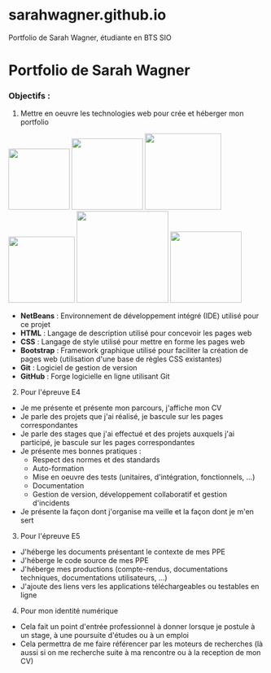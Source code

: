 # sarahwagner.github.io
Portfolio de Sarah Wagner, étudiante en BTS SIO
# Portfolio de Sarah Wagner
### Objectifs :
1. Mettre en oeuvre les technologies web pour crée et héberger mon portfolio


<img src ="https://upload.wikimedia.org/wikipedia/commons/thumb/9/98/Apache_NetBeans_Logo.svg/1200px-Apache_NetBeans_Logo.svg.png" width="120"/> <img src ="https://upload.wikimedia.org/wikipedia/commons/thumb/6/61/HTML5_logo_and_wordmark.svg/768px-HTML5_logo_and_wordmark.svg.png" width="140"/> 
<img src ="https://www.freepnglogos.com/uploads/html5-logo-png/html5-logo-css-logo-png-transparent-svg-vector-bie-supply-9.png" width="150"/> <img src ="https://cdn-icons-png.flaticon.com/512/5968/5968672.png" width="130"/> <img src="https://upload.wikimedia.org/wikipedia/commons/thumb/e/e0/Git-logo.svg/1280px-Git-logo.svg.png" width="180"/> <img src ="https://cdn-icons-png.flaticon.com/512/25/25231.png" width="140"/>


- **NetBeans** : Environnement de développement intégré (IDE) utilisé pour ce projet
- **HTML** : Langage de description utilisé pour concevoir les pages web
- **CSS** : Langage de style utilisé pour mettre en forme les pages web
- **Bootstrap** : Framework graphique utilisé pour faciliter la création de pages web (utilisation d'une base de règles CSS existantes)
- **Git** : Logiciel de gestion de version
- **GitHub** : Forge logicielle en ligne utilisant Git

2. Pour l'épreuve E4

- Je me présente et présente mon parcours, j'affiche mon CV
- Je parle des projets que j'ai réalisé, je bascule sur les pages correspondantes
- Je parle des stages que j'ai effectué et des projets auxquels j'ai participé, je bascule sur les pages correspondantes
- Je présente mes bonnes pratiques :
     - Respect des normes et des standards
     - Auto-formation
     - Mise en oeuvre des tests (unitaires, d'intégration, fonctionnels, ...)
     - Documentation
     - Gestion de version, développement collaboratif et gestion d'incidents
- Je présente la façon dont j'organise ma veille et la façon dont je m'en sert


3. Pour l'épreuve E5

- J'héberge les documents présentant le contexte de mes PPE
- J'héberge le code source de mes PPE
- J'héberge mes productions (compte-rendus, documentations techniques, documentations utilisateurs, ...)
- J'ajoute des liens vers les applications téléchargeables ou testables en ligne


4. Pour mon identité numérique

- Cela fait un point d'entrée professionnel à donner lorsque je postule à un stage, à une poursuite d'études ou à un emploi
- Cela permettra de me faire référencer par les moteurs de recherches (là aussi si on me recherche suite à ma rencontre ou à la reception de mon CV)
